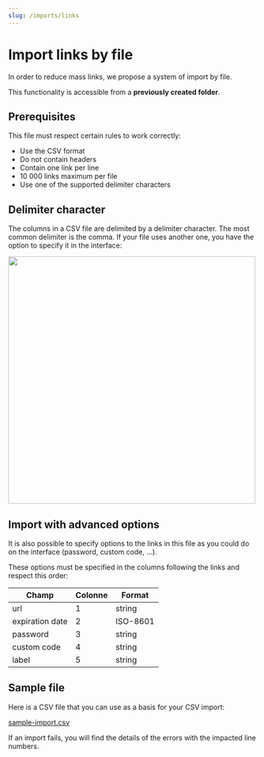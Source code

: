 ```yaml
---
slug: /imports/links
---
```


# Import links by file

In order to reduce mass links, we propose a system of import by file.

This functionality is accessible from a **previously created folder**.

## Prerequisites

This file must respect certain rules to work correctly:

- Use the CSV format
- Do not contain headers
- Contain one link per line
- 10 000 links maximum per file
- Use one of the supported delimiter characters

## Delimiter character

The columns in a CSV file are delimited by a delimiter character.
The most common delimiter is the comma. If your file uses another one, you have the option to specify it in the interface:

<img src="/img/docs/import/delimiter.png" width="500" />

## Import with advanced options

It is also possible to specify options to the links in this file as you could do on the interface (password, custom code, ...).

These options must be specified in the columns following the links and respect this order:

| Champ | Colonne | Format |
|---|---|---|
| url | 1 | string |
| expiration date | 2 | ISO-8601 |
| password | 3 | string |
| custom code | 4 | string |
| label | 5 | string |

## Sample file

Here is a CSV file that you can use as a basis for your CSV import:

[sample-import.csv](/csv/import/sample-import.csv)

If an import fails, you will find the details of the errors with the impacted line numbers.